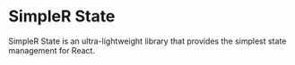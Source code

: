 # SimpleR State

SimpleR State is an ultra-lightweight library that provides the simplest state management for React.
